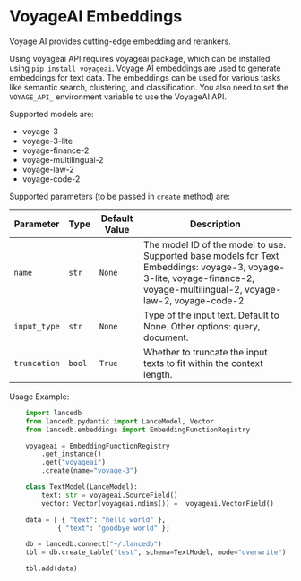 # VoyageAI Embeddings

Voyage AI provides cutting-edge embedding and rerankers.


Using voyageai API requires voyageai package, which can be installed using `pip install voyageai`. Voyage AI embeddings are used to generate embeddings for text data. The embeddings can be used for various tasks like semantic search, clustering, and classification.
You also need to set the `VOYAGE_API_` environment variable to use the VoyageAI API.

Supported models are:

- voyage-3
- voyage-3-lite
- voyage-finance-2
- voyage-multilingual-2
- voyage-law-2
- voyage-code-2


Supported parameters (to be passed in `create` method) are:

| Parameter | Type | Default Value | Description |
|---|---|--------|---------|
| `name` | `str` | `None` | The model ID of the model to use. Supported base models for Text Embeddings: voyage-3, voyage-3-lite, voyage-finance-2, voyage-multilingual-2, voyage-law-2, voyage-code-2 |
| `input_type` | `str` | `None` | Type of the input text. Default to None. Other options: query, document. |
| `truncation` | `bool` | `True` | Whether to truncate the input texts to fit within the context length. |


Usage Example:
    
```python
    import lancedb
    from lancedb.pydantic import LanceModel, Vector
    from lancedb.embeddings import EmbeddingFunctionRegistry

    voyageai = EmbeddingFunctionRegistry
        .get_instance()
        .get("voyageai")
        .create(name="voyage-3")

    class TextModel(LanceModel):
        text: str = voyageai.SourceField()
        vector: Vector(voyageai.ndims()) =  voyageai.VectorField()

    data = [ { "text": "hello world" },
            { "text": "goodbye world" }]

    db = lancedb.connect("~/.lancedb")
    tbl = db.create_table("test", schema=TextModel, mode="overwrite")

    tbl.add(data)
```